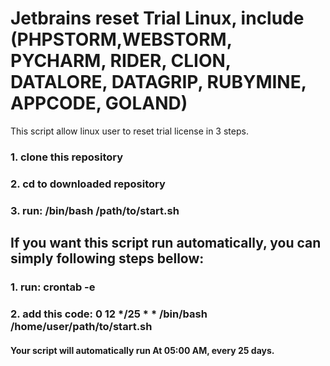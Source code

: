 # Jetbrains reset Trial Linux, include (PHPSTORM,WEBSTORM, PYCHARM, RIDER, CLION, DATALORE, DATAGRIP, RUBYMINE, APPCODE, GOLAND)
This script allow linux user to reset trial license in 3 steps.
### 1. clone this repository
### 2. cd to downloaded repository
### 3. run: /bin/bash /path/to/start.sh

## If you want this script run automatically, you can simply following steps bellow:
### 1. run: crontab -e
### 2. add this code: 0 12 */25 * * /bin/bash /home/user/path/to/start.sh
#### Your script will automatically run At 05:00 AM, every 25 days.
